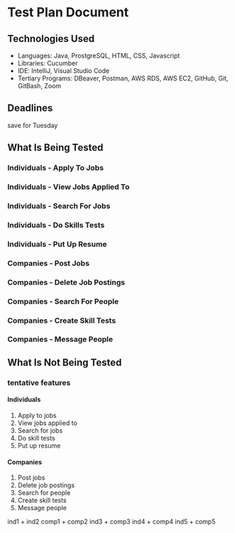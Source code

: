 # Test Plan Document
## Technologies Used
- Languages: Java, ProstgreSQL, HTML, CSS, Javascript
- Libraries: Cucumber
- IDE: IntelliJ, Visual Studio Code
- Tertiary Programs: DBeaver, Postman, AWS RDS, AWS EC2, GitHub, Git, GitBash, Zoom

## Deadlines
save for Tuesday

## What Is Being Tested
### Individuals - Apply To Jobs

### Individuals - View Jobs Applied To

### Individuals - Search For Jobs

### Individuals - Do Skills Tests

### Individuals - Put Up Resume

### Companies - Post Jobs

### Companies - Delete Job Postings

### Companies - Search For People

### Companies - Create Skill Tests

### Companies - Message People

## What Is Not Being Tested

### tentative features
#### Individuals
1. Apply to jobs
2. View jobs applied to
3. Search for jobs
4. Do skill tests
5. Put up resume

#### Companies
1. Post jobs
2. Delete job postings
3. Search for people
4. Create skill tests
5. Message people

ind1 + ind2
comp1 + comp2
ind3 + comp3
ind4 + comp4
ind5 + comp5
